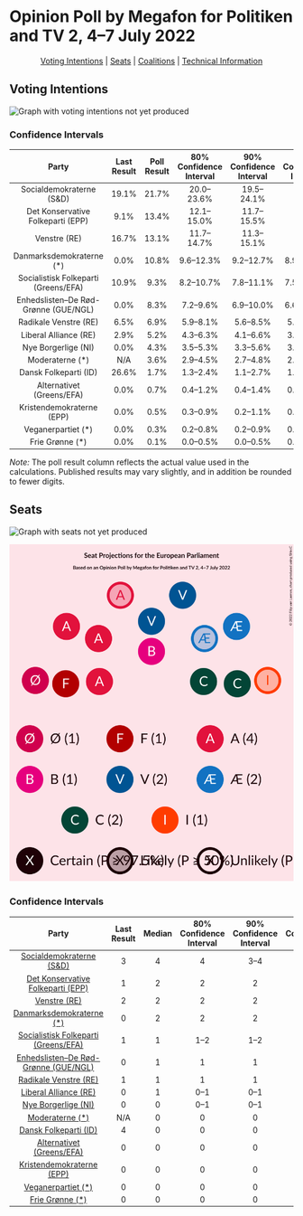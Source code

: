 # Opinion Poll by Megafon for Politiken and TV 2, 4–7 July 2022

<p align="center"><a href="#voting-intentions">Voting Intentions</a> | <a href="#seats">Seats</a> | <a href="#coalitions">Coalitions</a> | <a href="#technical-information">Technical Information</a></p>

## Voting Intentions

![Graph with voting intentions not yet produced](2022-07-07-Megafon.png "Voting Intentions")

### Confidence Intervals

| Party | Last Result | Poll Result | 80% Confidence Interval | 90% Confidence Interval | 95% Confidence Interval | 99% Confidence Interval |
|:-----:|:-----------:|:-----------:|:-----------------------:|:-----------------------:|:-----------------------:|:-----------------------:|
| Socialdemokraterne (S&D) | 19.1% | 21.7% | 20.0–23.6% |19.5–24.1% |19.1–24.6% |18.3–25.5% |
| Det Konservative Folkeparti (EPP) | 9.1% | 13.4% | 12.1–15.0% |11.7–15.5% |11.3–15.9% |10.7–16.7% |
| Venstre (RE) | 16.7% | 13.1% | 11.7–14.7% |11.3–15.1% |11.0–15.5% |10.4–16.3% |
| Danmarksdemokraterne (*) | 0.0% | 10.8% | 9.6–12.3% |9.2–12.7% |8.9–13.0% |8.3–13.8% |
| Socialistisk Folkeparti (Greens/EFA) | 10.9% | 9.3% | 8.2–10.7% |7.8–11.1% |7.5–11.4% |7.0–12.1% |
| Enhedslisten–De Rød-Grønne (GUE/NGL) | 0.0% | 8.3% | 7.2–9.6% |6.9–10.0% |6.6–10.3% |6.1–11.0% |
| Radikale Venstre (RE) | 6.5% | 6.9% | 5.9–8.1% |5.6–8.5% |5.4–8.8% |5.0–9.4% |
| Liberal Alliance (RE) | 2.9% | 5.2% | 4.3–6.3% |4.1–6.6% |3.9–6.9% |3.5–7.4% |
| Nye Borgerlige (NI) | 0.0% | 4.3% | 3.5–5.3% |3.3–5.6% |3.1–5.8% |2.8–6.3% |
| Moderaterne (*) | N/A | 3.6% | 2.9–4.5% |2.7–4.8% |2.5–5.0% |2.2–5.5% |
| Dansk Folkeparti (ID) | 26.6% | 1.7% | 1.3–2.4% |1.1–2.7% |1.1–2.8% |0.9–3.2% |
| Alternativet (Greens/EFA) | 0.0% | 0.7% | 0.4–1.2% |0.4–1.4% |0.3–1.5% |0.2–1.8% |
| Kristendemokraterne (EPP) | 0.0% | 0.5% | 0.3–0.9% |0.2–1.1% |0.2–1.2% |0.1–1.4% |
| Veganerpartiet (*) | 0.0% | 0.3% | 0.2–0.8% |0.2–0.9% |0.1–1.0% |0.1–1.3% |
| Frie Grønne (*) | 0.0% | 0.1% | 0.0–0.5% |0.0–0.5% |0.0–0.6% |0.0–0.9% |

*Note:* The poll result column reflects the actual value used in the calculations. Published results may vary slightly, and in addition be rounded to fewer digits.

## Seats

![Graph with seats not yet produced](2022-07-07-Megafon-seats.png "Seats")

![Graph with seating plan not yet produced](2022-07-07-Megafon-seating-plan.png "Seating Plan")

### Confidence Intervals

| Party | Last Result | Median | 80% Confidence Interval | 90% Confidence Interval | 95% Confidence Interval | 99% Confidence Interval |
|:-----:|:-----------:|:------:|:-----------------------:|:-----------------------:|:-----------------------:|:-----------------------:|
| <a href="#socialdemokraterne-(s&d)">Socialdemokraterne (S&D)</a> | 3 | 4 | 4 |3–4 |3–4 |3–4 |
| <a href="#det-konservative-folkeparti-(epp)">Det Konservative Folkeparti (EPP)</a> | 1 | 2 | 2 |2 |2 |2–3 |
| <a href="#venstre-(re)">Venstre (RE)</a> | 2 | 2 | 2 |2 |2 |2–3 |
| <a href="#danmarksdemokraterne-(*)">Danmarksdemokraterne (*)</a> | 0 | 2 | 2 |2 |1–2 |1–2 |
| <a href="#socialistisk-folkeparti-(greens/efa)">Socialistisk Folkeparti (Greens/EFA)</a> | 1 | 1 | 1–2 |1–2 |1–2 |1–2 |
| <a href="#enhedslisten–de-rød-grønne-(gue/ngl)">Enhedslisten–De Rød-Grønne (GUE/NGL)</a> | 0 | 1 | 1 |1 |1–2 |1–2 |
| <a href="#radikale-venstre-(re)">Radikale Venstre (RE)</a> | 1 | 1 | 1 |1 |1 |1 |
| <a href="#liberal-alliance-(re)">Liberal Alliance (RE)</a> | 0 | 1 | 0–1 |0–1 |0–1 |0–1 |
| <a href="#nye-borgerlige-(ni)">Nye Borgerlige (NI)</a> | 0 | 0 | 0–1 |0–1 |0–1 |0–1 |
| <a href="#moderaterne-(*)">Moderaterne (*)</a> | N/A | 0 | 0 |0 |0 |0–1 |
| <a href="#dansk-folkeparti-(id)">Dansk Folkeparti (ID)</a> | 4 | 0 | 0 |0 |0 |0 |
| <a href="#alternativet-(greens/efa)">Alternativet (Greens/EFA)</a> | 0 | 0 | 0 |0 |0 |0 |
| <a href="#kristendemokraterne-(epp)">Kristendemokraterne (EPP)</a> | 0 | 0 | 0 |0 |0 |0 |
| <a href="#veganerpartiet-(*)">Veganerpartiet (*)</a> | 0 | 0 | 0 |0 |0 |0 |
| <a href="#frie-grønne-(*)">Frie Grønne (*)</a> | 0 | 0 | 0 |0 |0 |0 |

